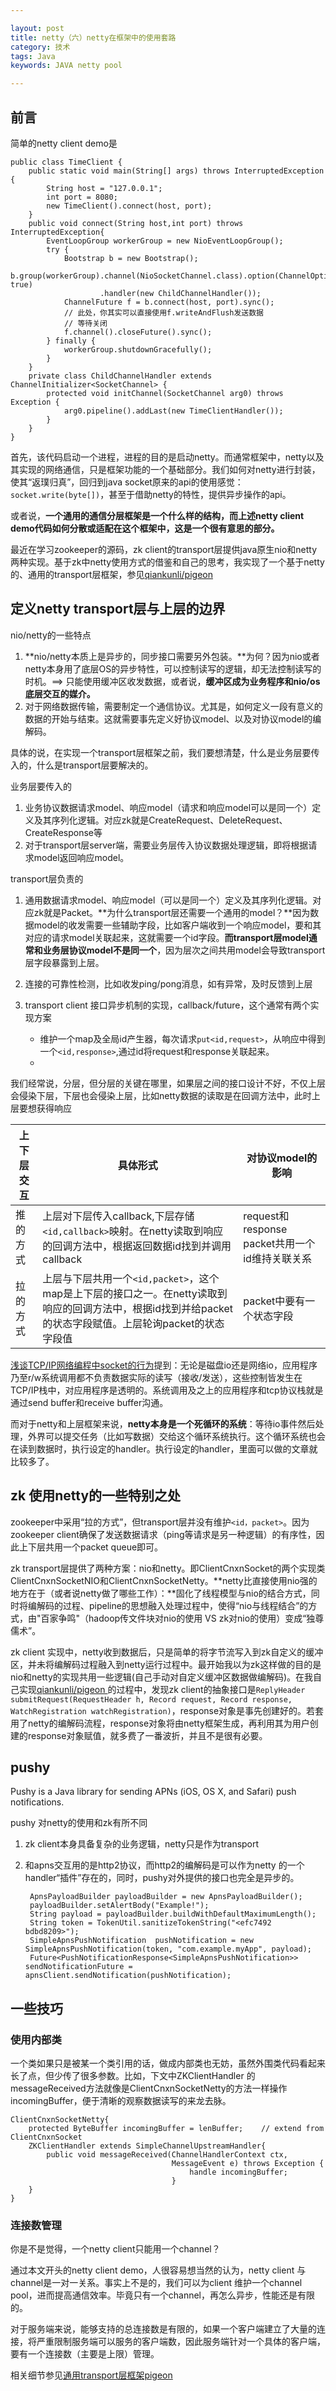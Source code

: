 ```yaml
---

layout: post
title: netty（六）netty在框架中的使用套路
category: 技术
tags: Java
keywords: JAVA netty pool

---
```


## 前言

简单的netty client demo是

	public class TimeClient {
	    public static void main(String[] args) throws InterruptedException {
	        String host = "127.0.0.1";
	        int port = 8080;
	        new TimeClient().connect(host, port);
	    }
	    public void connect(String host,int port) throws InterruptedException{
	        EventLoopGroup workerGroup = new NioEventLoopGroup();
	        try {
	            Bootstrap b = new Bootstrap();
	            b.group(workerGroup).channel(NioSocketChannel.class).option(ChannelOption.SO_KEEPALIVE, true)
	                    .handler(new ChildChannelHandler());
	            ChannelFuture f = b.connect(host, port).sync();
	            // 此处，你其实可以直接使用f.writeAndFlush发送数据
	            // 等待关闭
	            f.channel().closeFuture().sync();
	        } finally {
	            workerGroup.shutdownGracefully();
	        }
	    }
	    private class ChildChannelHandler extends ChannelInitializer<SocketChannel> {
	        protected void initChannel(SocketChannel arg0) throws Exception {
	            arg0.pipeline().addLast(new TimeClientHandler());
	        }
	    }
	}
	
首先，该代码启动一个进程，进程的目的是启动netty。而通常框架中，netty以及其实现的网络通信，只是框架功能的一个基础部分。我们如何对netty进行封装，使其“返璞归真”，回归到java socket原来的api的使用感觉：`socket.write(byte[])`，甚至于借助netty的特性，提供异步操作的api。

或者说，**一个通用的通信分层框架是一个什么样的结构，而上述netty client demo代码如何分散或适配在这个框架中，这是一个很有意思的部分。**

最近在学习zookeeper的源码，zk client的transport层提供java原生nio和netty两种实现。基于zk中netty使用方式的借鉴和自己的思考，我实现了一个基于netty的、通用的transport层框架，参见[qiankunli/pigeon
](https://github.com/qiankunli/pigeon)

## 定义netty transport层与上层的边界

nio/netty的一些特点

1. **nio/netty本质上是异步的，同步接口需要另外包装。**为何？因为nio或者netty本身用了底层OS的异步特性，可以控制读写的逻辑，却无法控制读写的时机。==> 只能使用缓冲区收发数据，或者说，**缓冲区成为业务程序和nio/os底层交互的媒介。**
2. 对于网络数据传输，需要制定一个通信协议。尤其是，如何定义一段有意义的数据的开始与结束。这就需要事先定义好协议model、以及对协议model的编解码。

具体的说，在实现一个transport层框架之前，我们要想清楚，什么是业务层要传入的，什么是transport层要解决的。

业务层要传入的

1. 业务协议数据请求model、响应model（请求和响应model可以是同一个）定义及其序列化逻辑。对应zk就是CreateRequest、DeleteRequest、CreateResponse等
2. 对于transport层server端，需要业务层传入协议数据处理逻辑，即将根据请求model返回响应model。

transport层负责的

1. 通用数据请求model、响应model（可以是同一个）定义及其序列化逻辑。对应zk就是Packet。**为什么transport层还需要一个通用的model？**因为数据model的收发需要一些辅助字段，比如客户端收到一个响应model，要和其对应的请求model关联起来，这就需要一个id字段。**而transport层model通常和业务层协议model不是同一个**，因为层次之间共用model会导致transport层字段暴露到上层。

	
2. 连接的可靠性检测，比如收发ping/pong消息，如有异常，及时反馈到上层
3. transport client 接口异步机制的实现，callback/future，这个通常有两个实现方案

	* 维护一个map及全局id产生器，每次请求`put<id,request>`，从响应中得到一个`<id,response>`,通过id将request和response关联起来。
	* 


我们经常说，分层，但分层的关键在哪里，如果层之间的接口设计不好，不仅上层会侵染下层，下层也会侵染上层，比如netty数据的读取是在回调方法中，此时上层要想获得响应

|上下层交互|具体形式|对协议model的影响|
|---|---|---|
|推的方式|上层对下层传入callback,下层存储`<id,callback>`映射。在netty读取到响应的回调方法中，根据返回数据id找到并调用callback|request和response packet共用一个id维持关联关系|
|拉的方式|上层与下层共用一个`<id,packet>`，这个map是上下层的接口之一。在netty读取到响应的回调方法中，根据id找到并给packet 的状态字段赋值。上层轮询packet的状态字段值|packet中要有一个状态字段|


[浅谈TCP/IP网络编程中socket的行为](http://www.cnblogs.com/promise6522/archive/2012/03/03/2377935.html)提到：无论是磁盘io还是网络io，应用程序乃至r/w系统调用都不负责数据实际的读写（接收/发送），这些控制皆发生在TCP/IP栈中，对应用程序是透明的。系统调用及之上的应用程序和tcp协议栈就是通过send buffer和receive buffer沟通。

而对于netty和上层框架来说，**netty本身是一个死循环的系统**：等待io事件然后处理，外界可以提交任务（比如写数据）交给这个循环系统执行。这个循环系统也会在读到数据时，执行设定的handler。执行设定的handler，里面可以做的文章就比较多了。

## zk 使用netty的一些特别之处

zookeeper中采用“拉的方式”，但transport层并没有维护`<id，packet>`。因为zookeeper client确保了发送数据请求（ping等请求是另一种逻辑）的有序性，因此上下层共用一个packet queue即可。

zk transport层提供了两种方案：nio和netty。即ClientCnxnSocket的两个实现类ClientCnxnSocketNIO和ClientCnxnSocketNetty。**netty比直接使用nio强的地方在于（或者说netty做了哪些工作）：**固化了线程模型与nio的结合方式，同时将编解码的过程、pipeline的思想融入处理过程中，使得“nio与线程结合”的方式，由"百家争鸣"（hadoop传文件块对nio的使用 VS zk对nio的使用）变成“独尊儒术”。

zk client 实现中，netty收到数据后，只是简单的将字节流写入到zk自定义的缓冲区，并未将编解码过程融入到netty运行过程中。最开始我以为zk这样做的目的是nio和netty的实现共用一些逻辑(自己手动对自定义缓冲区数据做编解码)。在我自己实现[qiankunli/pigeon
](https://github.com/qiankunli/pigeon)
的过程中，发现zk client的抽象接口是`ReplyHeader submitRequest(RequestHeader h, Record request,
                Record response, WatchRegistration watchRegistration)`，response对象是事先创建好的。若套用了netty的编解码流程，response对象将由netty框架生成，再利用其为用户创建的response对象赋值，就多费了一番波折，并且不是很有必要。
                
## pushy

Pushy is a Java library for sending APNs (iOS, OS X, and Safari) push notifications.

pushy 对netty的使用和zk有所不同

1. zk client本身具备复杂的业务逻辑，netty只是作为transport
2. 和apns交互用的是http2协议，而http2的编解码是可以作为netty 的一个handler“插件”存在的，同时，pushy对外提供的接口也完全是异步的。


	    ApnsPayloadBuilder payloadBuilder = new ApnsPayloadBuilder();
	    payloadBuilder.setAlertBody("Example!");
	    String payload = payloadBuilder.buildWithDefaultMaximumLength();
	    String token = TokenUtil.sanitizeTokenString("<efc7492 bdbd8209>");
	    SimpleApnsPushNotification  pushNotification = new SimpleApnsPushNotification(token, "com.example.myApp", payload);
		Future<PushNotificationResponse<SimpleApnsPushNotification>> sendNotificationFuture = apnsClient.sendNotification(pushNotification);


## 一些技巧

### 使用内部类

一个类如果只是被某一个类引用的话，做成内部类也无妨，虽然外围类代码看起来长了点，但少传了很多参数。比如，下文中ZKClientHandler 的messageReceived方法就像是ClientCnxnSocketNetty的方法一样操作incomingBuffer，便于清晰的观察数据读写的来龙去脉。

	ClientCnxnSocketNetty{
		protected ByteBuffer incomingBuffer = lenBuffer;	// extend from ClientCnxnSocket
		ZKClientHandler extends SimpleChannelUpstreamHandler{
			public void messageReceived(ChannelHandlerContext ctx,
	                                    MessageEvent e) throws Exception {
	                                    	handle incomingBuffer;
	                                    }
		}
	}

### 连接数管理

你是不是觉得，一个netty client只能用一个channel？

通过本文开头的netty client demo，人很容易想当然的认为，netty client 与 channel是一对一关系。事实上不是的，我们可以为client 维护一个channel pool，进而提高通信效率。毕竟只有一个channel，再怎么异步，性能还是有限的。

对于服务端来说，能够支持的总连接数是有限的，如果一个客户端建立了大量的连接，将严重限制服务端可以服务的客户端数，因此服务端针对一个具体的客户端，要有一个连接数（主要是上限）管理。

相关细节参见[通用transport层框架pigeon](http://qiankunli.github.io/2017/03/26/pigeon_design.html)